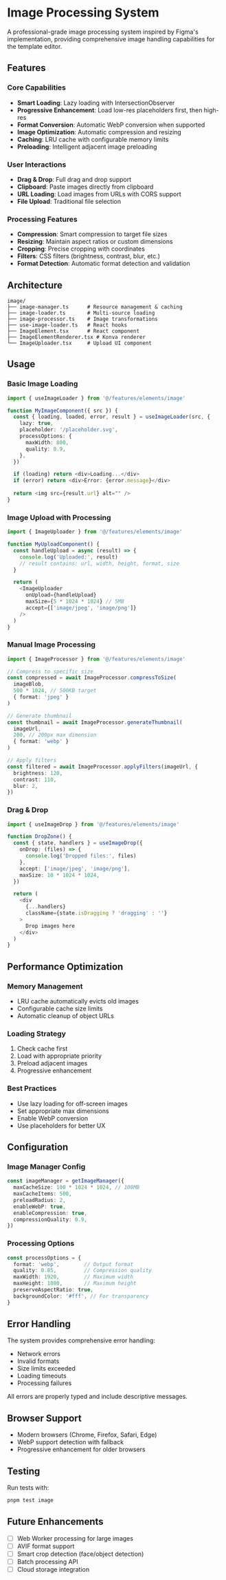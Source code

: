 # Image Processing System

A professional-grade image processing system inspired by Figma's implementation, providing comprehensive image handling capabilities for the template editor.

## Features

### Core Capabilities
- **Smart Loading**: Lazy loading with IntersectionObserver
- **Progressive Enhancement**: Load low-res placeholders first, then high-res
- **Format Conversion**: Automatic WebP conversion when supported
- **Image Optimization**: Automatic compression and resizing
- **Caching**: LRU cache with configurable memory limits
- **Preloading**: Intelligent adjacent image preloading

### User Interactions
- **Drag & Drop**: Full drag and drop support
- **Clipboard**: Paste images directly from clipboard
- **URL Loading**: Load images from URLs with CORS support
- **File Upload**: Traditional file selection

### Processing Features
- **Compression**: Smart compression to target file sizes
- **Resizing**: Maintain aspect ratios or custom dimensions
- **Cropping**: Precise cropping with coordinates
- **Filters**: CSS filters (brightness, contrast, blur, etc.)
- **Format Detection**: Automatic format detection and validation

## Architecture

```
image/
├── image-manager.ts      # Resource management & caching
├── image-loader.ts       # Multi-source loading
├── image-processor.ts    # Image transformations
├── use-image-loader.ts   # React hooks
├── ImageElement.tsx      # React component
├── ImageElementRenderer.tsx # Konva renderer
└── ImageUploader.tsx     # Upload UI component
```

## Usage

### Basic Image Loading

```typescript
import { useImageLoader } from '@/features/elements/image'

function MyImageComponent({ src }) {
  const { loading, loaded, error, result } = useImageLoader(src, {
    lazy: true,
    placeholder: '/placeholder.svg',
    processOptions: {
      maxWidth: 800,
      quality: 0.9,
    },
  })

  if (loading) return <div>Loading...</div>
  if (error) return <div>Error: {error.message}</div>
  
  return <img src={result.url} alt="" />
}
```

### Image Upload with Processing

```typescript
import { ImageUploader } from '@/features/elements/image'

function MyUploadComponent() {
  const handleUpload = async (result) => {
    console.log('Uploaded:', result)
    // result contains: url, width, height, format, size
  }

  return (
    <ImageUploader
      onUpload={handleUpload}
      maxSize={5 * 1024 * 1024} // 5MB
      accept={['image/jpeg', 'image/png']}
    />
  )
}
```

### Manual Image Processing

```typescript
import { ImageProcessor } from '@/features/elements/image'

// Compress to specific size
const compressed = await ImageProcessor.compressToSize(
  imageBlob,
  500 * 1024, // 500KB target
  { format: 'jpeg' }
)

// Generate thumbnail
const thumbnail = await ImageProcessor.generateThumbnail(
  imageUrl,
  200, // 200px max dimension
  { format: 'webp' }
)

// Apply filters
const filtered = await ImageProcessor.applyFilters(imageUrl, {
  brightness: 120,
  contrast: 110,
  blur: 2,
})
```

### Drag & Drop

```typescript
import { useImageDrop } from '@/features/elements/image'

function DropZone() {
  const { state, handlers } = useImageDrop({
    onDrop: (files) => {
      console.log('Dropped files:', files)
    },
    accept: ['image/jpeg', 'image/png'],
    maxSize: 10 * 1024 * 1024,
  })

  return (
    <div
      {...handlers}
      className={state.isDragging ? 'dragging' : ''}
    >
      Drop images here
    </div>
  )
}
```

## Performance Optimization

### Memory Management
- LRU cache automatically evicts old images
- Configurable cache size limits
- Automatic cleanup of object URLs

### Loading Strategy
1. Check cache first
2. Load with appropriate priority
3. Preload adjacent images
4. Progressive enhancement

### Best Practices
- Use lazy loading for off-screen images
- Set appropriate max dimensions
- Enable WebP conversion
- Use placeholders for better UX

## Configuration

### Image Manager Config

```typescript
const imageManager = getImageManager({
  maxCacheSize: 100 * 1024 * 1024, // 100MB
  maxCacheItems: 500,
  preloadRadius: 2,
  enableWebP: true,
  enableCompression: true,
  compressionQuality: 0.9,
})
```

### Processing Options

```typescript
const processOptions = {
  format: 'webp',        // Output format
  quality: 0.85,         // Compression quality
  maxWidth: 1920,        // Maximum width
  maxHeight: 1080,       // Maximum height
  preserveAspectRatio: true,
  backgroundColor: '#fff', // For transparency
}
```

## Error Handling

The system provides comprehensive error handling:
- Network errors
- Invalid formats
- Size limits exceeded
- Loading timeouts
- Processing failures

All errors are properly typed and include descriptive messages.

## Browser Support

- Modern browsers (Chrome, Firefox, Safari, Edge)
- WebP support detection with fallback
- Progressive enhancement for older browsers

## Testing

Run tests with:
```bash
pnpm test image
```

## Future Enhancements

- [ ] Web Worker processing for large images
- [ ] AVIF format support
- [ ] Smart crop detection (face/object detection)
- [ ] Batch processing API
- [ ] Cloud storage integration